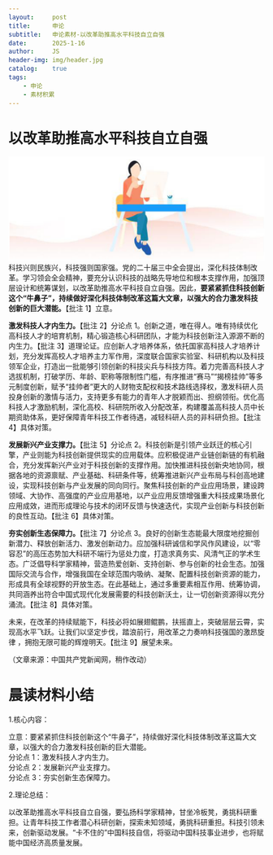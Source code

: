 ```yaml
---
layout:     post
title:      申论
subtitle:   申论素材-以改革助推高水平科技自立自强
date:       2025-1-16
author:     JS
header-img: img/header.jpg
catalog:    true
tags:
    - 申论
    - 素材积累
---
```


# 以改革助推高水平科技自立自强  
![](https://raw.githubusercontent.com/about300/about300.github.io/master/img/sucai.jpg)
科技兴则民族兴，科技强则国家强。党的二十届三中全会提出，深化科技体制改革。学习领会全会精神，要充分认识科技的战略先导地位和根本支撑作用，加强顶层设计和统筹谋划，以改革助推高水平科技自立自强。因此，**要紧紧抓住科技创新这个“牛鼻子”，持续做好深化科技体制改革这篇大文章，以强大的合力激发科技创新的巨大潜能。**【批注 1】立意。  

**激发科技人才内生力。**【批注 2】分论点 1。创新之道，唯在得人。唯有持续优化高科技人才的培育机制，精心锻造核心科研团队，才能为科技创新注入源源不断的内生力。【批注 3】道理论证。应创新人才培养体系，依托国家高科技人才培养计划，充分发挥高校人才培养主力军作用，深度联合国家实验室、科研机构以及科技领军企业，打造出一批能够引领创新的科技尖兵与科技方阵。着力完善高科技人才选拔机制，打破学历、年龄、职称等限制性门槛，有序推进“赛马”“揭榜挂帅”等多元制度创新，赋予“挂帅者”更大的人财物支配权和技术路线选择权，激发科研人员投身创新的激情与活力，支持更多有能力的青年人才脱颖而出、担纲领衔。优化高科技人才激励机制，深化高校、科研院所收入分配改革，构建覆盖高科技人员中长期资助体系，更好保障青年科技工作者待遇，减轻科研人员的非科研负担。【批注 4】具体对策。  

**发展新兴产业支撑力。**【批注 5】分论点 2。科技创新是引领产业跃迁的核心引擎，产业则能为科技创新提供现实的应用载体。应积极促进产业链创新链的有机融合，充分发挥新兴产业对于科技创新的支撑作用。加快推进科技创新央地协同，根据各地的资源禀赋、产业基础、科研条件等，统筹推进新兴产业布局与科创高地建设，实现科技创新与产业发展的同向同行。聚焦科技创新的产业应用场景，建设跨领域、大协作、高强度的产业应用基地，以产业应用反馈增强重大科技成果场景化应用成效，进而形成理论与技术的闭环反馈与快速迭代，实现产业创新与科技创新的良性互动。【批注 6】具体对策。  

**夯实创新生态保障力。**【批注 7】分论点 3。良好的创新生态能最大限度地挖掘创新潜力、释放创新活力、激发创新动力。应加强科研诚信和学风作风建设，以“零容忍”的高压态势加大科研不端行为惩处力度，打造求真务实、风清气正的学术生态。广泛倡导科学家精神，营造热爱创新、支持创新、参与创新的社会生态。加强国际交流与合作，增强我国在全球范围内吸纳、凝聚、配置科技创新资源的能力，形成具有全球视野的开放生态。在此基础上，通过多重要素相互作用、统筹协调，共同涵养出符合中国式现代化发展需要的科技创新沃土，让一切创新资源得以充分涌流。【批注 8】具体对策。  

未来，在改革的持续赋能下，科技必将如展翅鲲鹏，扶摇直上，突破层层云霄，实现高水平飞跃。让我们以坚定步伐，踏浪前行，用改革之力奏响科技强国的激昂旋律 ，拥抱无限可能的辉煌明天。【批注 9】展望未来。  

（文章来源：中国共产党新闻网，稍作改动）  

# 晨读材料小结  

1.核心内容：  

立意：要紧紧抓住科技创新这个“牛鼻子”，持续做好深化科技体制改革这篇大文章，以强大的合力激发科技创新的巨大潜能。  
分论点 1：激发科技人才内生力。  
分论点 2：发展新兴产业支撑力。  
分论点 3：夯实创新生态保障力。  

2.理论总结：  

以改革助推高水平科技自立自强，要弘扬科学家精神，甘坐冷板凳，勇挑科研重担。让青年科技工作者潜心科研创新，探索未知领域，勇挑科研重担。科技引领未来，创新驱动发展。“卡不住的”中国科技自信，将驱动中国科技事业进步，也将赋能中国经济高质量发展。  
